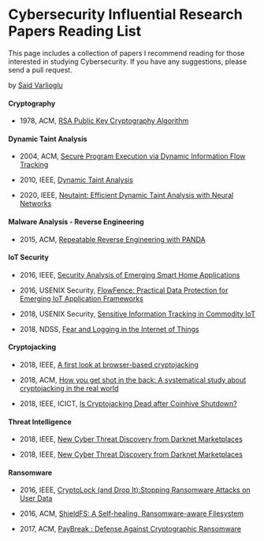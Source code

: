 # Cybersecurity Influential Research Papers Reading List
This page includes a collection of papers I recommend reading for those interested in studying Cybersecurity. 
If you have any suggestions, please send a pull request.

by [Said Varlioglu](https://www.linkedin.com/in/said-varlioglu/)

#### Cryptography

- 1978, ACM, [RSA Public Key Cryptography Algorithm](https://people.csail.mit.edu/rivest/Rsapaper.pdf)

#### Dynamic Taint Analysis

- 2004, ACM, [Secure Program Execution via Dynamic Information Flow Tracking](http://csg.csail.mit.edu/pubs/memos/Memo-467/memo-467.pdf)

- 2010, IEEE, [Dynamic Taint Analysis](https://users.ece.cmu.edu/~aavgerin/papers/Oakland10.pdf)

- 2020, IEEE, [Neutaint: Efficient Dynamic Taint Analysis with Neural Networks](https://arxiv.org/pdf/1907.03756.pdf)

#### Malware Analysis - Reverse Engineering

- 2015, ACM, [Repeatable Reverse Engineering with PANDA](https://dl.acm.org/doi/pdf/10.1145/2843859.2843867?download=true)

#### IoT Security

- 2016, IEEE, [Security Analysis of Emerging Smart Home Applications](http://iotsecurity.eecs.umich.edu/img/Fernandes_SmartThingsSP16.pdf)

- 2016, USENIX Security, [FlowFence: Practical Data Protection for Emerging IoT Application Frameworks](https://www.usenix.org/system/files/conference/usenixsecurity16/sec16_paper_fernandes.pdf)

- 2018, USENIX Security, [Sensitive Information Tracking in Commodity IoT](https://www.usenix.org/system/files/conference/usenixsecurity18/sec18-celik.pdf)

- 2018, NDSS, [Fear and Logging in the Internet of Things](http://seclab.illinois.edu/wp-content/uploads/2017/12/wang2018fear.pdf)

#### Cryptojacking

- 2018, IEEE, [A first look at browser-based cryptojacking](https://arxiv.org/pdf/1803.02887.pdf)

- 2018, ACM, [How you get shot in the back: A systematical study about cryptojacking in the real world](https://dl.acm.org/doi/pdf/10.1145/3243734.3243840)

- 2018, IEEE, ICICT, [Is Cryptojacking Dead after Coinhive Shutdown?](https://arxiv.org/pdf/2001.02975.pdf)

#### Threat Intelligence

- 2018, IEEE, [New Cyber Threat Discovery from Darknet Marketplaces](https://www.researchgate.net/profile/Fangzhou_Dong2/publication/329799638_New_Cyber_Threat_Discovery_from_Darknet_Marketplaces/links/5c6fb7b0458515831f652d14/New-Cyber-Threat-Discovery-from-Darknet-Marketplaces.pdf)

- 2018, IEEE, [New Cyber Threat Discovery from Darknet Marketplaces](https://www.researchgate.net/profile/Fangzhou_Dong2/publication/329799638_New_Cyber_Threat_Discovery_from_Darknet_Marketplaces/links/5c6fb7b0458515831f652d14/New-Cyber-Threat-Discovery-from-Darknet-Marketplaces.pdf)

#### Ransomware

- 2016, IEEE, [CryptoLock (and Drop It):Stopping Ransomware Attacks on User Data](https://www.cise.ufl.edu/~traynor/papers/scaife-icdcs16.pdf)

- 2016, ACM, [ShieldFS: A Self-healing, Ransomware-aware Filesystem](http://shieldfs.necst.it/continella-shieldfs-2016.pdf)

- 2017, ACM, [PayBreak : Defense Against Cryptographic Ransomware](https://eugenekolo.com/static/paybreak.pdf)









